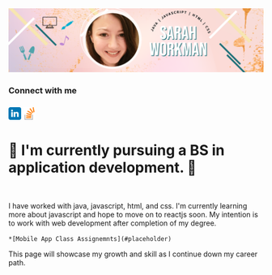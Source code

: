 <!--
**Sarah-Workman/Sarah-Workman** is a ✨ _special_ ✨ repository because its `README.md` (this file) appears on your GitHub profile.

Here are some ideas to get you started:

- 🔭 I’m currently working on ...
- 🌱 I’m currently learning ...
- 👯 I’m looking to collaborate on ...
- 🤔 I’m looking for help with ...
- 💬 Ask me about ...
- 📫 How to reach me: ...
- 😄 Pronouns: ...
- ⚡ Fun fact: ...
-->
<style>
    <link rel="stylesheet" href="style.css">
</style>
<div id="header" align="center">
<img src="headerImage.png" >

</div>
<div id="body">
<div id="connectionCard">
<h3 id="heading1" > Connect with me <h3>
<span><a href="https://linkedin.com/in/sarah-workman-239588184"><img src="linkedin.svg" width="5%" height="5%"></a></span>
<span><a href="https://stackoverflow.com/users/14133733/sarah-workman"><img src="stackoverflow.png" width="5%" height="5%" ></a></span>
</div>

<H1> 🌱 I'm currently pursuing a BS in application development. 🌱 </h1>
<br>
<p> I have worked with java, javascript, html, and css. I'm currently learning more about javascript and hope to move on to reactjs soon. My intention is to work with web development after completion of my degree. </p>
    
    *[Mobile App Class Assignemnts](#placeholder)

 <p> This page will showcase my growth and skill as I continue down my career path.</p>
    
 
</div>
